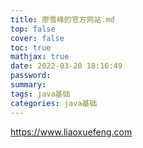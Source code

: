 ```yaml
---
title: 廖雪峰的官方网站.md
top: false
cover: false
toc: true
mathjax: true
date: 2022-03-20 18:16:49
password:
summary:
tags: java基础
categories: java基础
---
```

https://www.liaoxuefeng.com
